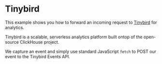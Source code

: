 # Tinybird

This example shows you how to forward an incoming request to [Tinybird](https://tinybird.co) for analytics.

Tinybird is a scalable, serverless analytics platform built ontop of the open-source ClickHouse project.

We capture an event and simply use standard JavaScript `fetch` to POST our event to the Tinybird Events API.
